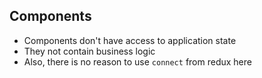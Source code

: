 ## Components

* Components don't have access to application state
* They not contain business logic
* Also, there is no reason to use `connect` from redux here
